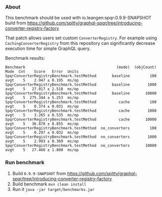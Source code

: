 ### About
This benchmark should be used with io.leangen:spqr:0.9.9-SNAPSHOT
build from https://github.com/spitty/graphql-spqr/tree/introducing-converter-registry-factory

That patch allows users set custom `ConverterRegistry`.
For example using `CachingConverterRegistry` from this repository
can significantly decrease execution time for simple GraphQL query.

Benchmark results:
```
Benchmark                                         (mode)  (objCount)  Mode  Cnt    Score   Error  Units
SpqrConverterRegistryBenchmark.testMethod       baseline         100  avgt    5    2.947 ± 0.195  ms/op
SpqrConverterRegistryBenchmark.testMethod       baseline        1000  avgt    5   27.017 ± 2.518  ms/op
SpqrConverterRegistryBenchmark.testMethod       baseline       10000  avgt    5  275.344 ± 5.253  ms/op
SpqrConverterRegistryBenchmark.testMethod          cache         100  avgt    5    0.374 ± 0.031  ms/op
SpqrConverterRegistryBenchmark.testMethod          cache        1000  avgt    5    3.265 ± 0.535  ms/op
SpqrConverterRegistryBenchmark.testMethod          cache       10000  avgt    5   36.878 ± 8.855  ms/op
SpqrConverterRegistryBenchmark.testMethod  no_converters         100  avgt    5    0.297 ± 0.032  ms/op
SpqrConverterRegistryBenchmark.testMethod  no_converters        1000  avgt    5    2.993 ± 0.369  ms/op
SpqrConverterRegistryBenchmark.testMethod  no_converters       10000  avgt    5   27.468 ± 1.800  ms/op
```

### Run benchmark
1. Build `0.9.9-SNAPSHOT` from https://github.com/spitty/graphql-spqr/tree/introducing-converter-registry-factory
2. Build benchmark `mvn clean install`
3. Run it `java -jar target/benchmarks.jar`
